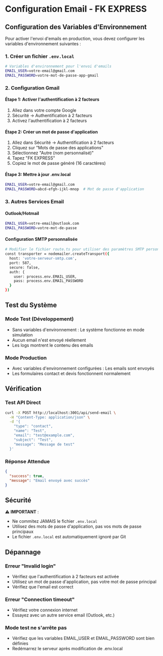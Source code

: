 # Configuration Email - FK EXPRESS

## Configuration des Variables d'Environnement

Pour activer l'envoi d'emails en production, vous devez configurer les variables d'environnement suivantes :

### 1. Créer un fichier `.env.local`

```bash
# Variables d'environnement pour l'envoi d'emails
EMAIL_USER=votre-email@gmail.com
EMAIL_PASSWORD=votre-mot-de-passe-app-gmail
```

### 2. Configuration Gmail

#### Étape 1: Activer l'authentification à 2 facteurs
1. Allez dans votre compte Google
2. Sécurité → Authentification à 2 facteurs
3. Activez l'authentification à 2 facteurs

#### Étape 2: Créer un mot de passe d'application
1. Allez dans Sécurité → Authentification à 2 facteurs
2. Cliquez sur "Mots de passe des applications"
3. Sélectionnez "Autre (nom personnalisé)"
4. Tapez "FK EXPRESS"
5. Copiez le mot de passe généré (16 caractères)

#### Étape 3: Mettre à jour .env.local
```bash
EMAIL_USER=votre-email@gmail.com
EMAIL_PASSWORD=abcd-efgh-ijkl-mnop  # Mot de passe d'application
```

### 3. Autres Services Email

#### Outlook/Hotmail
```bash
EMAIL_USER=votre-email@outlook.com
EMAIL_PASSWORD=votre-mot-de-passe
```

#### Configuration SMTP personnalisée
```bash
# Modifier le fichier route.ts pour utiliser des paramètres SMTP personnalisés
const transporter = nodemailer.createTransport({
  host: 'votre-serveur-smtp.com',
  port: 587,
  secure: false,
  auth: {
    user: process.env.EMAIL_USER,
    pass: process.env.EMAIL_PASSWORD
  }
})
```

## Test du Système

### Mode Test (Développement)
- Sans variables d'environnement : Le système fonctionne en mode simulation
- Aucun email n'est envoyé réellement
- Les logs montrent le contenu des emails

### Mode Production
- Avec variables d'environnement configurées : Les emails sont envoyés
- Les formulaires contact et devis fonctionnent normalement

## Vérification

### Test API Direct
```bash
curl -X POST http://localhost:3001/api/send-email \
  -H "Content-Type: application/json" \
  -d '{
    "type": "contact",
    "name": "Test",
    "email": "test@example.com",
    "subject": "Test",
    "message": "Message de test"
  }'
```

### Réponse Attendue
```json
{
  "success": true,
  "message": "Email envoyé avec succès"
}
```

## Sécurité

⚠️ **IMPORTANT** : 
- Ne commitez JAMAIS le fichier `.env.local` 
- Utilisez des mots de passe d'application, pas vos mots de passe principaux
- Le fichier `.env.local` est automatiquement ignoré par Git

## Dépannage

### Erreur "Invalid login"
- Vérifiez que l'authentification à 2 facteurs est activée
- Utilisez un mot de passe d'application, pas votre mot de passe principal
- Vérifiez que l'email est correct

### Erreur "Connection timeout"
- Vérifiez votre connexion internet
- Essayez avec un autre service email (Outlook, etc.)

### Mode test ne s'arrête pas
- Vérifiez que les variables EMAIL_USER et EMAIL_PASSWORD sont bien définies
- Redémarrez le serveur après modification de .env.local